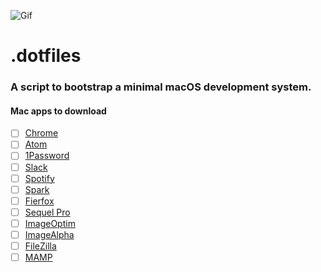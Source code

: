 ![Gif](https://media.giphy.com/media/qpuY0jCwlPOPC/giphy.gif)
# .dotfiles
### A script to bootstrap a minimal macOS development system.

#### Mac apps to download
- [ ] [Chrome](https://www.google.com/chrome/browser/desktop/)
- [ ] [Atom](https://atom.io/)
- [ ] [1Password](https://1password.com/downloads/)
- [ ] [Slack](https://slack.com/downloads/osx)
- [ ] [Spotify](https://www.spotify.com/se/download/other/)
- [ ] [Spark](https://sparkmailapp.com/)
- [ ] [Fierfox](https://www.mozilla.org/en-US/firefox/new/)
- [ ] [Sequel Pro](https://www.sequelpro.com/)
- [ ] [ImageOptim](https://imageoptim.com/mac)
- [ ] [ImageAlpha](https://pngmini.com/)
- [ ] [FileZilla](https://filezilla-project.org/)
- [ ] [MAMP](https://www.mamp.info/en/downloads/)
